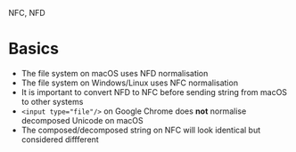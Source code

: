 NFC, NFD

# Basics

* The file system on macOS uses NFD normalisation
* The file system on Windows/Linux uses NFC normalisation
* It is important to convert NFD to NFC before sending string from macOS to other systems
* `<input type="file"/>` on Google Chrome does **not** normalise decomposed Unicode on macOS
* The composed/decomposed string on NFC will look identical but considered diffferent
